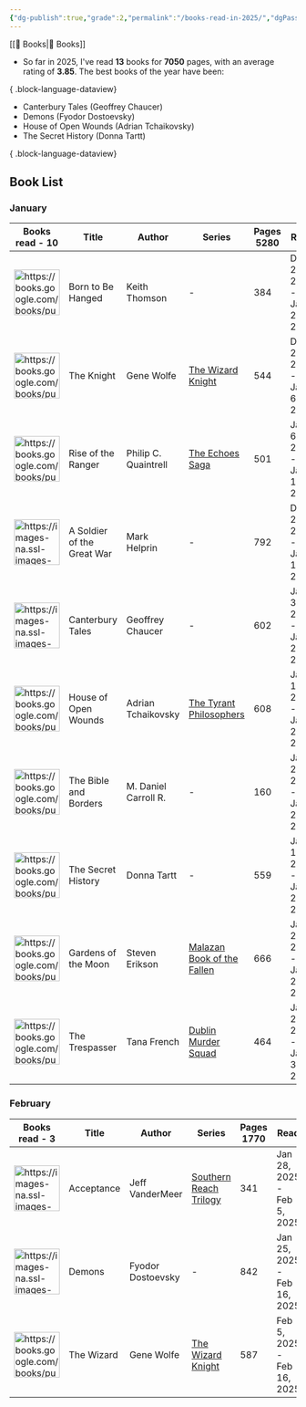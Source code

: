 ```yaml
---
{"dg-publish":true,"grade":2,"permalink":"/books-read-in-2025/","dgPassFrontmatter":true}
---
```



[[📘 Books\|📘 Books]]

- So far in 2025, I've read <strong>13</strong> books for <strong>7050</strong> pages, with an average rating of <strong>3.85</strong>. The best books of the year have been:

{ .block-language-dataview}

- Canterbury Tales (Geoffrey Chaucer)
- Demons (Fyodor Dostoevsky)
- House of Open Wounds (Adrian Tchaikovsky)
- The Secret History (Donna Tartt)

{ .block-language-dataview}

## Book List

<h3><span>January</span></h3><div><table class="dataview table-view-table"><thead class="table-view-thead"><tr class="table-view-tr-header"><th class="table-view-th"><span>Books read - </span><span class="dataview small-text">10</span></th><th class="table-view-th"><span>Title</span></th><th class="table-view-th"><span>Author</span></th><th class="table-view-th"><span>Series</span></th><th class="table-view-th"><span>Pages <span class="dataview small-text">5280</span></span></th><th class="table-view-th"><span>Read</span></th><th class="table-view-th"><span>Rating <span class="dataview small-text">3.8</span></span></th></tr></thead><tbody class="table-view-tbody"><tr><td><span><img width="80" alt="https://books.google.com/books/publisher/content/images/frontcover/lq2ZzgEACAAJ?fife=w600-h900&amp;source=gbs_api" src="https://books.google.com/books/publisher/content/images/frontcover/lq2ZzgEACAAJ?fife=w600-h900&amp;source=gbs_api" referrerpolicy="no-referrer"></span></td><td><span>Born to Be Hanged</span></td><td><span>Keith Thomson</span></td><td><span>-</span></td><td>384</td><td><span>Dec 28, 2024 - Jan 2, 2025</span></td><td><span>⭐⭐⭐</span></td></tr><tr><td><span><img width="80" alt="https://books.google.com/books/publisher/content/images/frontcover/RrsD490WmOoC?fife=w600-h900&amp;source=gbs_api" src="https://books.google.com/books/publisher/content/images/frontcover/RrsD490WmOoC?fife=w600-h900&amp;source=gbs_api" referrerpolicy="no-referrer"></span></td><td><span>The Knight</span></td><td><span>Gene Wolfe</span></td><td><span><a data-tooltip-position="top" aria-label="The Wizard Knight" data-href="The Wizard Knight" href="The Wizard Knight" class="internal-link" target="_blank" rel="noopener nofollow">The Wizard Knight</a></span></td><td>544</td><td><span>Dec 28, 2024 - Jan 6, 2025</span></td><td><span>⭐⭐⭐⭐</span></td></tr><tr><td><span><img width="80" alt="https://books.google.com/books/publisher/content/images/frontcover/BRjxzwEACAAJ?fife=w600-h900&amp;source=gbs_api" src="https://books.google.com/books/publisher/content/images/frontcover/BRjxzwEACAAJ?fife=w600-h900&amp;source=gbs_api" referrerpolicy="no-referrer"></span></td><td><span>Rise of the Ranger</span></td><td><span>Philip C. Quaintrell</span></td><td><span><a data-tooltip-position="top" aria-label="The Echoes Saga" data-href="The Echoes Saga" href="The Echoes Saga" class="internal-link" target="_blank" rel="noopener nofollow">The Echoes Saga</a></span></td><td>501</td><td><span>Jan 6, 2025 - Jan 12, 2025</span></td><td><span>⭐</span></td></tr><tr><td><span><img width="80" alt="https://images-na.ssl-images-amazon.com/images/S/compressed.photo.goodreads.com/books/1348437461i/632975.jpg" src="https://images-na.ssl-images-amazon.com/images/S/compressed.photo.goodreads.com/books/1348437461i/632975.jpg" referrerpolicy="no-referrer"></span></td><td><span>A Soldier of the Great War</span></td><td><span>Mark Helprin</span></td><td><span>-</span></td><td>792</td><td><span>Dec 25, 2024 - Jan 17, 2025</span></td><td><span>⭐⭐⭐⭐</span></td></tr><tr><td><span><img width="80" alt="https://images-na.ssl-images-amazon.com/images/S/compressed.photo.goodreads.com/books/1261208589i/2696.jpg" src="https://images-na.ssl-images-amazon.com/images/S/compressed.photo.goodreads.com/books/1261208589i/2696.jpg" referrerpolicy="no-referrer"></span></td><td><span>Canterbury Tales</span></td><td><span>Geoffrey Chaucer</span></td><td><span>-</span></td><td>602</td><td><span>Jan 3, 2025 - Jan 20, 2025</span></td><td><span>⭐⭐⭐⭐⭐</span></td></tr><tr><td><span><img width="80" alt="https://books.google.com/books/publisher/content/images/frontcover/26bVEAAAQBAJ?fife=w600-h900&amp;source=gbs_api" src="https://books.google.com/books/publisher/content/images/frontcover/26bVEAAAQBAJ?fife=w600-h900&amp;source=gbs_api" referrerpolicy="no-referrer"></span></td><td><span>House of Open Wounds</span></td><td><span>Adrian Tchaikovsky</span></td><td><span><a data-tooltip-position="top" aria-label="The Tyrant Philosophers" data-href="The Tyrant Philosophers" href="The Tyrant Philosophers" class="internal-link" target="_blank" rel="noopener nofollow">The Tyrant Philosophers</a></span></td><td>608</td><td><span>Jan 13, 2025 - Jan 20, 2025</span></td><td><span>⭐⭐⭐⭐⭐</span></td></tr><tr><td><span><img width="80" alt="https://books.google.com/books/publisher/content/images/frontcover/4dXIDwAAQBAJ?fife=w600-h900&amp;source=gbs_api" src="https://books.google.com/books/publisher/content/images/frontcover/4dXIDwAAQBAJ?fife=w600-h900&amp;source=gbs_api" referrerpolicy="no-referrer"></span></td><td><span>The Bible and Borders</span></td><td><span>M. Daniel Carroll R.</span></td><td><span>-</span></td><td>160</td><td><span>Jan 21, 2025 - Jan 24, 2025</span></td><td><span>⭐⭐⭐</span></td></tr><tr><td><span><img width="80" alt="https://books.google.com/books/publisher/content/images/frontcover/VO2w8m-ZAeMC?fife=w600-h900&amp;source=gbs_api" src="https://books.google.com/books/publisher/content/images/frontcover/VO2w8m-ZAeMC?fife=w600-h900&amp;source=gbs_api" referrerpolicy="no-referrer"></span></td><td><span>The Secret History</span></td><td><span>Donna Tartt</span></td><td><span>-</span></td><td>559</td><td><span>Jan 18, 2025 - Jan 25, 2025</span></td><td><span>⭐⭐⭐⭐⭐</span></td></tr><tr><td><span><img width="80" alt="https://books.google.com/books/publisher/content/images/frontcover/Jgth_BYe7V8C?fife=w600-h900&amp;source=gbs_api" src="https://books.google.com/books/publisher/content/images/frontcover/Jgth_BYe7V8C?fife=w600-h900&amp;source=gbs_api" referrerpolicy="no-referrer"></span></td><td><span>Gardens of the Moon</span></td><td><span>Steven Erikson</span></td><td><span><a data-tooltip-position="top" aria-label="Malazan Book of the Fallen" data-href="Malazan Book of the Fallen" href="Malazan Book of the Fallen" class="internal-link" target="_blank" rel="noopener nofollow">Malazan Book of the Fallen</a></span></td><td>666</td><td><span>Jan 20, 2025 - Jan 28, 2025</span></td><td><span>⭐⭐⭐⭐</span></td></tr><tr><td><span><img width="80" alt="https://books.google.com/books/publisher/content/images/frontcover/g9_4DAAAQBAJ?fife=w600-h900&amp;source=gbs_api" src="https://books.google.com/books/publisher/content/images/frontcover/g9_4DAAAQBAJ?fife=w600-h900&amp;source=gbs_api" referrerpolicy="no-referrer"></span></td><td><span>The Trespasser</span></td><td><span>Tana French</span></td><td><span><a data-tooltip-position="top" aria-label="Dublin Murder Squad" data-href="Dublin Murder Squad" href="Dublin Murder Squad" class="internal-link" target="_blank" rel="noopener nofollow">Dublin Murder Squad</a></span></td><td>464</td><td><span>Jan 28, 2025 - Jan 31, 2025</span></td><td><span>⭐⭐⭐⭐</span></td></tr></tbody></table></div><h3><span>February</span></h3><div><table class="dataview table-view-table"><thead class="table-view-thead"><tr class="table-view-tr-header"><th class="table-view-th"><span>Books read - </span><span class="dataview small-text">3</span></th><th class="table-view-th"><span>Title</span></th><th class="table-view-th"><span>Author</span></th><th class="table-view-th"><span>Series</span></th><th class="table-view-th"><span>Pages <span class="dataview small-text">1770</span></span></th><th class="table-view-th"><span>Read</span></th><th class="table-view-th"><span>Rating <span class="dataview small-text">4</span></span></th></tr></thead><tbody class="table-view-tbody"><tr><td><span><img width="80" alt="https://images-na.ssl-images-amazon.com/images/S/compressed.photo.goodreads.com/books/1403941598i/18077752.jpg" src="https://images-na.ssl-images-amazon.com/images/S/compressed.photo.goodreads.com/books/1403941598i/18077752.jpg" referrerpolicy="no-referrer"></span></td><td><span>Acceptance</span></td><td><span>Jeff VanderMeer</span></td><td><span><a data-tooltip-position="top" aria-label="Southern Reach Trilogy" data-href="Southern Reach Trilogy" href="Southern Reach Trilogy" class="internal-link" target="_blank" rel="noopener nofollow">Southern Reach Trilogy</a></span></td><td>341</td><td><span>Jan 28, 2025 - Feb 5, 2025</span></td><td><span>⭐⭐⭐</span></td></tr><tr><td><span><img width="80" alt="https://images-na.ssl-images-amazon.com/images/S/compressed.photo.goodreads.com/books/1604164311i/2273242.jpg" src="https://images-na.ssl-images-amazon.com/images/S/compressed.photo.goodreads.com/books/1604164311i/2273242.jpg" referrerpolicy="no-referrer"></span></td><td><span>Demons</span></td><td><span>Fyodor Dostoevsky</span></td><td><span>-</span></td><td>842</td><td><span>Jan 25, 2025 - Feb 16, 2025</span></td><td><span>⭐⭐⭐⭐⭐</span></td></tr><tr><td><span><img width="80" alt="https://books.google.com/books/publisher/content/images/frontcover/ynVgv2b33OgC?fife=w600-h900&amp;source=gbs_api" src="https://books.google.com/books/publisher/content/images/frontcover/ynVgv2b33OgC?fife=w600-h900&amp;source=gbs_api" referrerpolicy="no-referrer"></span></td><td><span>The Wizard</span></td><td><span>Gene Wolfe</span></td><td><span><a data-tooltip-position="top" aria-label="The Wizard Knight" data-href="The Wizard Knight" href="The Wizard Knight" class="internal-link" target="_blank" rel="noopener nofollow">The Wizard Knight</a></span></td><td>587</td><td><span>Feb 5, 2025 - Feb 16, 2025</span></td><td><span>⭐⭐⭐⭐</span></td></tr></tbody></table></div>
